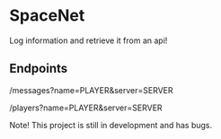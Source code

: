# SpaceNet
Log information and retrieve it from an api!

## Endpoints
/messages?name=PLAYER&server=SERVER

/players?name=PLAYER&server=SERVER

Note! This project is still in development and has bugs.
